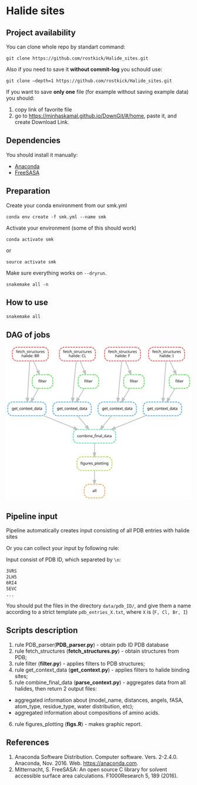 # Halide sites
## Project availability
You can clone whole repo by standart command:
```
git clone https://github.com/rostkick/Halide_sites.git
```
Also if you need to save it **without commit-log** you schould use:
```
git clone —depth=1 https://github.com/rostkick/Halide_sites.git
```
If you want to save **only one** file (for example without saving example data) you should:
  1) copy link of favorite file
  2) go to https://minhaskamal.github.io/DownGit/#/home, paste it, and create Download Link.
## Dependencies
You should install it manually: 
* [Anaconda](https://www.digitalocean.com/community/tutorials/how-to-install-anaconda-on-ubuntu-18-04-quickstart)
* [FreeSASA](https://freesasa.github.io/)  
## Preparation  
Create your conda environment from our smk.yml  
```
conda env create -f smk.yml --name smk
```
Activate your environment (some of this should work)  
```
conda activate smk
```
or
```
source activate smk
```

Make sure everything works on `--dryrun`.
```
snakemake all -n
```
## How to use
```
snakemake all
```
## DAG of jobs  
![alt text](dag.svg)  
## Pipeline input  
Pipeline automatically creates input consisting of all PDB entries with halide sites 

Or you can collect your input by following rule:

Input consist of PDB ID, which separeted by ```\n```:
```
3VRS
2LH5
6RI4
5EVC
...
```
You should put the files in the directory ```data/pdb_ID/```, and give them a name according to a strict template ```pdb_entries_X.txt```, where ```X``` is (```F, Cl, Br, I```)
## Scripts description  
1. rule PDB_parser(**PDB_parser.py**) - obtain pdb ID PDB database
2. rule fetch_structures (**fetch_structures.py**) - obtain structures from PDB;  
3. rule filter (**filter.py**) - applies filters to PDB structures;  
4. rule get_context_data (**get_context.py**) - applies filters to halide binding sites;   
5. rule combine_final_data (**parse_context.py**) - aggregates data from all halides, then return 2 output files:
  * aggregated information about (model_name, distances, angels, fASA, atom_type, residue_type, water distribution, etc);
  * aggregated information about compositions of amino acids.  
6. rule figures_plotting (**figs.R**) - makes graphic report.  
## References  
1. Anaconda Software Distribution. Computer software. Vers. 2-2.4.0. Anaconda, Nov. 2016. Web. <https://anaconda.com>.  
2. Mitternacht, S. FreeSASA: An open source C library for solvent accessible surface area calculations. F1000Research 5, 189 (2016).  
